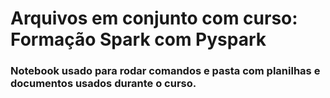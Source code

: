 # Arquivos em conjunto com curso: Formação Spark com Pyspark
### Notebook usado para rodar comandos e pasta com planilhas e documentos usados durante o curso.
